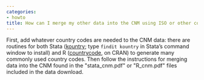 ```yaml
---
categories:
- howto
title: How can I merge my other data into the CNM using ISO or other country codes?
---
```


First, add whatever country codes are needed to the CNM data: there are routines for both Stata ([kountry](http://www.stata-journal.com/article.html?article=dm0038); type `findit kountry` in Stata’s command window to install) and R ([countrycode](http://cran.r-project.org/web/packages/countrycode/countrycode.pdf), on CRAN) to generate many commonly used country codes. Then follow the instructions for merging data into the CNM found in the "stata_cnm.pdf" or "R_cnm.pdf" files included in the data download.
